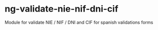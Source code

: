 # ng-validate-nie-nif-dni-cif
Module for validate NIE / NIF / DNI and CIF for spanish validations forms
